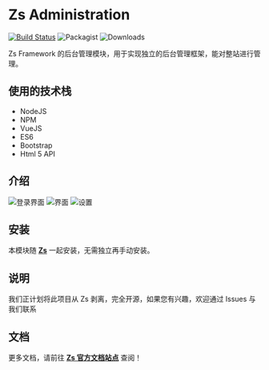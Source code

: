 # Zs Administration

[![Build Status](https://travis-ci.org/zs/administration.svg?branch=master)](https://travis-ci.org/zs/administration)
![Packagist](https://img.shields.io/packagist/v/zs/administration.svg)
![Downloads](https://img.shields.io/packagist/dt/zs/administration.svg)

Zs Framework 的后台管理模块，用于实现独立的后台管理框架，能对整站进行管理。

## 使用的技术栈

* NodeJS
* NPM
* VueJS
* ES6
* Bootstrap
* Html 5 API

## 介绍

![登录界面](http://ww2.sinaimg.cn/large/0060lm7Tly1fl3lv2l8s8j31hd0r4my1.jpg)
![界面](http://wx2.sinaimg.cn/large/006fVPCvly1fl3lz0mhvgj31hd0r1wfk.jpg)
![设置](https://ww1.sinaimg.cn/large/0060lm7Tly1fl3lwfw9fhj31400jsana.jpg)


## 安装

本模块随 **[Zs](https://github.com/zs/zs)** 一起安装，无需独立再手动安装。

## 说明

我们正计划将此项目从 Zs 剥离，完全开源，如果您有兴趣，欢迎通过 Issues 与我们联系

## 文档

更多文档，请前往 **[Zs 官方文档站点](https://docs.zs.com/develops/#模块)** 查阅！
